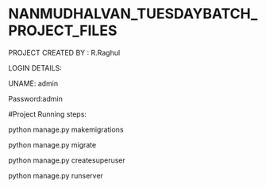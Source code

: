 # NANMUDHALVAN_TUESDAYBATCH_PROJECT_FILES

PROJECT CREATED BY : R.Raghul



LOGIN DETAILS:


UNAME: admin


Password:admin




#Project Running steps:

python manage.py makemigrations

python manage.py migrate

python manage.py createsuperuser

python manage.py runserver
